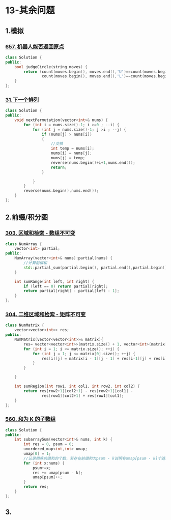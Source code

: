 # 13-其余问题

## 1.模拟

### [657. 机器人能否返回原点](https://leetcode.cn/problems/robot-return-to-origin/)

```cpp
class Solution {
public:
    bool judgeCircle(string moves) {
        return (count(moves.begin(), moves.end(),'U')==count(moves.begin(), moves.end(),'D') &&
                count(moves.begin(), moves.end(),'L')==count(moves.begin(), moves.end(),'R'));
    }
};
```

### [31.下一个排列](https://leetcode.cn/problems/next-permutation/)

```cpp
class Solution {
public:
    void nextPermutation(vector<int>& nums) {
        for (int i = nums.size()-1; i >=0 ; --i) {
            for (int j = nums.size()-1; j >i ; --j) {
                if (nums[j] > nums[i])
                {
                    //交换
                    int temp = nums[i];
                    nums[i] = nums[j];
                    nums[j] = temp;
                    reverse(nums.begin()+i+1,nums.end());
                    return;
                }

            }
        }
        reverse(nums.begin(),nums.end());
    }
};
```



## 2.前缀/积分图

### [303. 区域和检索 - 数组不可变](https://leetcode.cn/problems/range-sum-query-immutable/)

```cpp
class NumArray {
    vector<int> partial;
public:
    NumArray(vector<int>& nums):partial(nums) {
        //计算前缀和
        std::partial_sum(partial.begin(), partial.end(),partial.begin());
    }

    int sumRange(int left, int right) {
        if (left == 0) return partial[right];
        return partial[right] - partial[left - 1];
    }
};

```

### [304. 二维区域和检索 - 矩阵不可变](https://leetcode.cn/problems/range-sum-query-2d-immutable/)

```cpp
class NumMatrix {
    vector<vector<int>> res;
public:
    NumMatrix(vector<vector<int>>& matrix){
        res= vector<vector<int>>(matrix.size() + 1, vector<int>(matrix[0].size() + 1, 0));
        for (int i = 1; i <= matrix.size(); ++i) {
            for (int j = 1; j <= matrix[0].size(); ++j) {
                res[i][j] = matrix[i - 1][j - 1] + res[i-1][j] + res[i][j-1] - res[i-1][j-1];
            }
        }

    }

    int sumRegion(int row1, int col1, int row2, int col2) {
        return res[row2+1][col2+1] - res[row2+1][col1] -
                res[row1][col2+1] + res[row1][col1];
    }
};

```

### [560. 和为 K 的子数组](https://leetcode.cn/problems/subarray-sum-equals-k/)

```cpp
class Solution {
public:
    int subarraySum(vector<int>& nums, int k) {
        int res = 0, psum = 0;
        unordered_map<int,int> umap;
        umap[0] = 1;
        //记录相等前缀和的个数，若存在前缀和为psum - k说明有umap[psum - k]个连续
        for (int x:nums) {
            psum+=x;
            res += umap[psum - k];
            umap[psum]++;
        }
        return res;
    }
};
```



## 3.

